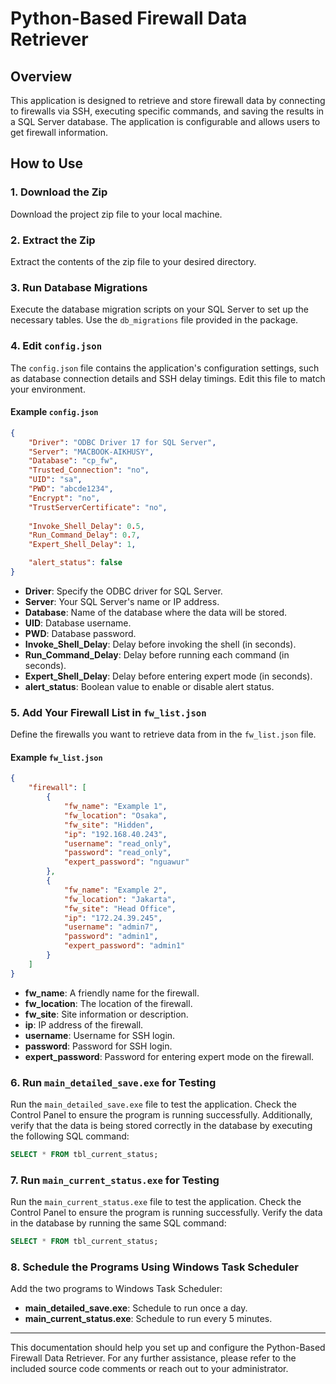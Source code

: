 
# Python-Based Firewall Data Retriever

## Overview

This application is designed to retrieve and store firewall data by connecting to firewalls via SSH, executing specific commands, and saving the results in a SQL Server database. The application is configurable and allows users to get firewall information.

## How to Use

### 1. Download the Zip

Download the project zip file to your local machine.

### 2. Extract the Zip

Extract the contents of the zip file to your desired directory.

### 3. Run Database Migrations

Execute the database migration scripts on your SQL Server to set up the necessary tables. Use the `db_migrations` file provided in the package.

### 4. Edit `config.json`

The `config.json` file contains the application's configuration settings, such as database connection details and SSH delay timings. Edit this file to match your environment.

#### Example `config.json`

```json
{
    "Driver": "ODBC Driver 17 for SQL Server",
    "Server": "MACBOOK-AIKHUSY",
    "Database": "cp_fw",
    "Trusted_Connection": "no",
    "UID": "sa",
    "PWD": "abcde1234",
    "Encrypt": "no",
    "TrustServerCertificate": "no",
    
    "Invoke_Shell_Delay": 0.5,
    "Run_Command_Delay": 0.7,
    "Expert_Shell_Delay": 1,

    "alert_status": false
}
```

- **Driver**: Specify the ODBC driver for SQL Server.
- **Server**: Your SQL Server's name or IP address.
- **Database**: Name of the database where the data will be stored.
- **UID**: Database username.
- **PWD**: Database password.
- **Invoke_Shell_Delay**: Delay before invoking the shell (in seconds).
- **Run_Command_Delay**: Delay before running each command (in seconds).
- **Expert_Shell_Delay**: Delay before entering expert mode (in seconds).
- **alert_status**: Boolean value to enable or disable alert status.

### 5. Add Your Firewall List in `fw_list.json`

Define the firewalls you want to retrieve data from in the `fw_list.json` file.

#### Example `fw_list.json`

```json
{
    "firewall": [
        {
            "fw_name": "Example 1",
            "fw_location": "Osaka",
            "fw_site": "Hidden",
            "ip": "192.168.40.243",
            "username": "read_only",
            "password": "read_only",
            "expert_password": "nguawur"
        },
        {
            "fw_name": "Example 2",
            "fw_location": "Jakarta",
            "fw_site": "Head Office",
            "ip": "172.24.39.245",
            "username": "admin7",
            "password": "admin1",
            "expert_password": "admin1"
        }
    ]
}
```

- **fw_name**: A friendly name for the firewall.
- **fw_location**: The location of the firewall.
- **fw_site**: Site information or description.
- **ip**: IP address of the firewall.
- **username**: Username for SSH login.
- **password**: Password for SSH login.
- **expert_password**: Password for entering expert mode on the firewall.

### 6. Run `main_detailed_save.exe` for Testing

Run the `main_detailed_save.exe` file to test the application. Check the Control Panel to ensure the program is running successfully. Additionally, verify that the data is being stored correctly in the database by executing the following SQL command:

```sql
SELECT * FROM tbl_current_status;
```

### 7. Run `main_current_status.exe` for Testing

Run the `main_current_status.exe` file to test the application. Check the Control Panel to ensure the program is running successfully. Verify the data in the database by running the same SQL command:

```sql
SELECT * FROM tbl_current_status;
```

### 8. Schedule the Programs Using Windows Task Scheduler

Add the two programs to Windows Task Scheduler:

- **main_detailed_save.exe**: Schedule to run once a day.
- **main_current_status.exe**: Schedule to run every 5 minutes.

---

This documentation should help you set up and configure the Python-Based Firewall Data Retriever. For any further assistance, please refer to the included source code comments or reach out to your administrator.

